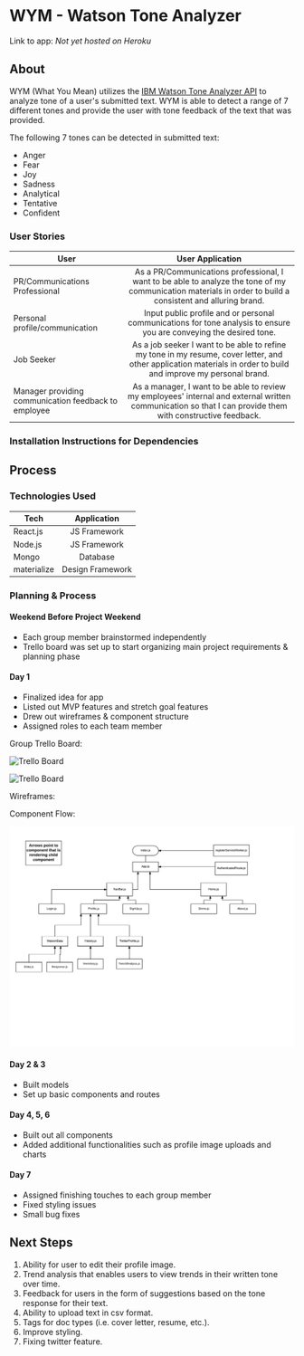 # WYM - Watson Tone Analyzer

Link to app: *Not yet hosted on Heroku*

## About

WYM (What You Mean) utilizes the [IBM Watson Tone Analyzer API](https://www.ibm.com/watson/developer-2/) to analyze tone of a user's submitted text. WYM is able to detect a range of 7 different tones and provide the user with tone feedback of the text that was provided.

The following 7 tones can be detected in submitted text:
* Anger
* Fear
* Joy
* Sadness
* Analytical
* Tentative
* Confident

### User Stories

| User        | User Application  |        
| ------------|:------------:|
| PR/Communications Professional   | As a PR/Communications professional, I want to be able to analyze the tone of my communication materials in order to build a consistent and alluring brand. |
| Personal profile/communication    | Input public profile and or personal communications for tone analysis to ensure you are conveying the desired tone. |
| Job Seeker       | As a job seeker I want to be able to refine my tone in my resume, cover letter, and other application materials in order to build and improve my personal brand.     |  
| Manager providing communication feedback to employee       | As a manager, I want to be able to review my employees' internal and external written communication so that I can provide them with constructive feedback.    |   


### Installation Instructions for Dependencies

## Process

### Technologies Used

| Tech        | Application  |        
| ------------|:------------:|
| React.js    | JS Framework    |
| Node.js     | JS Framework    |
| Mongo       | Database        |  
| materialize | Design Framework|


### Planning & Process

#### Weekend Before Project Weekend

* Each group member brainstormed independently
* Trello board was set up to start organizing main project requirements & planning phase

#### Day 1

* Finalized idea for app
* Listed out MVP features and stretch goal features
* Drew out wireframes & component structure
* Assigned roles to each team member

Group Trello Board:

![Trello Board](/public/img/Trello.png)

![Trello Board](/public/img/TrelloBoard.png)


Wireframes:


Component Flow:

![Trello Board](/public/img/componentFlow.png)



#### Day 2 & 3

* Built models
* Set up basic components and routes

#### Day 4, 5, 6

* Built out all components
* Added additional functionalities such as profile image uploads and charts

#### Day 7

* Assigned finishing touches to each group member
* Fixed styling issues
* Small bug fixes

## Next Steps

1. Ability for user to edit their profile image.
2. Trend analysis that enables users to view trends in their written tone over time.
3. Feedback for users in the form of suggestions based on the tone response for their text.
4. Ability to upload text in csv format.
5. Tags for doc types (i.e. cover letter, resume, etc.).
6. Improve styling.
7. Fixing twitter feature.

